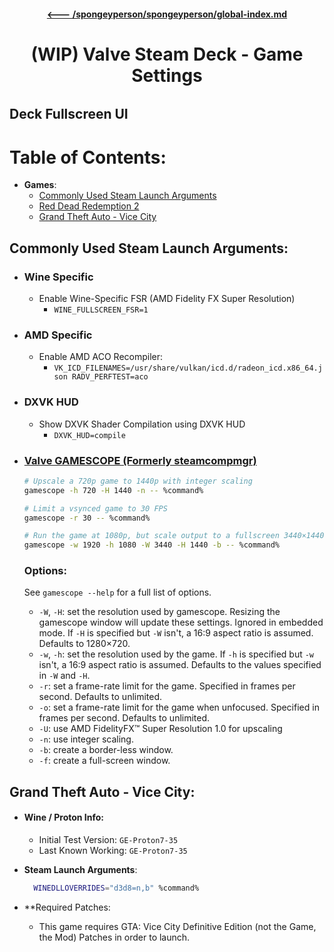 #### <p align=center> <a href="https://github.com/spongeyperson/spongeyperson/docs/global-index.md" title="Return to Spongey's Global Index. This Index links you back to all *active* repositories i'm working on.">🡐 /spongeyperson/spongeyperson/global-index.md</a>

# <p align=center>(WIP) Valve Steam Deck - Game Settings
###### <p align=center> 

<!--
## <img src="https://user-images.githubusercontent.com/28176188/192112809-e2564eee-f9a6-4504-8d13-a56d58b268f3.svg" width="20" height="20"> Neofetch:
<p align=center><img src="https://user-images.githubusercontent.com/28176188/192112487-b5c15ca1-9600-4fba-b113-fb439ba4de87.png"></p>
-->

## Deck Fullscreen UI


# Table of Contents:
  - **Games**:
    - [Commonly Used Steam Launch Arguments](#commonly-used-steam-launch-arguments)
    - [Red Dead Redemption 2](#red-dead-redemption-2)
    - [Grand Theft Auto - Vice City](#grand-theft-auto---vice-city)

## Commonly Used Steam Launch Arguments:
- ### Wine Specific
  - Enable Wine-Specific FSR (AMD Fidelity FX Super Resolution)
    - `WINE_FULLSCREEN_FSR=1`
- ### AMD Specific
  - Enable AMD ACO Recompiler:
    - `VK_ICD_FILENAMES=/usr/share/vulkan/icd.d/radeon_icd.x86_64.json RADV_PERFTEST=aco`
- ### DXVK HUD
  - Show DXVK Shader Compilation using DXVK HUD
    - `DXVK_HUD=compile`
- ### [Valve GAMESCOPE (Formerly steamcompmgr)](https://github.com/Plagman/gamescope)
  ```bash
  # Upscale a 720p game to 1440p with integer scaling
  gamescope -h 720 -H 1440 -n -- %command%

  # Limit a vsynced game to 30 FPS
  gamescope -r 30 -- %command%

  # Run the game at 1080p, but scale output to a fullscreen 3440×1440 pillarboxed ultrawide window
  gamescope -w 1920 -h 1080 -W 3440 -H 1440 -b -- %command%
  ```
  ### Options:

  See `gamescope --help` for a full list of options.

  * `-W`, `-H`: set the resolution used by gamescope. Resizing the gamescope window will update these settings. Ignored in embedded mode. If `-H` is specified but `-W` isn't, a 16:9 aspect ratio is assumed. Defaults to 1280×720.
  * `-w`, `-h`: set the resolution used by the game. If `-h` is specified but `-w` isn't, a 16:9 aspect ratio is assumed. Defaults to the values specified in `-W` and `-H`.
  * `-r`: set a frame-rate limit for the game. Specified in frames per second. Defaults to unlimited.
  * `-o`: set a frame-rate limit for the game when unfocused. Specified in frames per second. Defaults to unlimited.
  * `-U`: use AMD FidelityFX™ Super Resolution 1.0 for upscaling 
  * `-n`: use integer scaling.
  * `-b`: create a border-less window.
  * `-f`: create a full-screen window.

<!--
## Red Dead Redemption 2:

- #### Wine / Proton Info:
  - Initial Test Version: `Proton-7.0rc3-GE-1`
  - Last Known Working: `GE-Proton7-10`

- **Steam Launch Arguments**:
  ```bash
  VK_ICD_FILENAMES=/usr/share/vulkan/icd.d/radeon_icd.x86_64.json RADV_PERFTEST=aco gamemoderun mangohud %command% -vulkan -ignorepipelinecache
  ```
- **Notes**: 
    - This game uses standard RADV ICD + ACO Recompiler, Gamemode Run, and Mangohud
    - `-ignorepipelinecache`: Use this flag for performance reasons.
    - `-vulkan`: is required to get the game to display 
    - **Notice**: **Proton-7.0rc2-GE-1** has issues starting RGSC Launcher and will cause the game to never launch. Use **Standard Valve Proton** or **Proton-7.0rc3-GE-1** or newer. 
-->

## Grand Theft Auto - Vice City:

- #### Wine / Proton Info:
  - Initial Test Version: `GE-Proton7-35`
  - Last Known Working: `GE-Proton7-35`

- **Steam Launch Arguments**:
  ```bash
    WINEDLLOVERRIDES="d3d8=n,b" %command%
  ```

- **Required Patches:
  - This game requires GTA: Vice City Definitive Edition (not the Game, the Mod) Patches in order to launch.